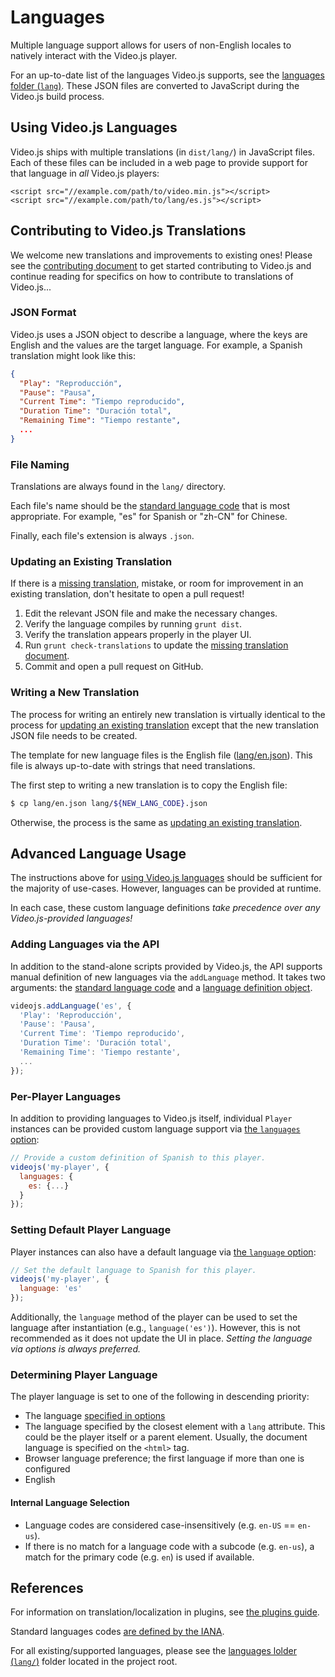 # Languages
Multiple language support allows for users of non-English locales to natively interact with the Video.js player.

For an up-to-date list of the languages Video.js supports, see the [languages folder (`lang`)][lang-supported]. These JSON files are converted to JavaScript during the Video.js build process.

## Using Video.js Languages
Video.js ships with multiple translations (in `dist/lang/`) in JavaScript files. Each of these files can be included in a web page to provide support for that language in _all_ Video.js players:

```
<script src="//example.com/path/to/video.min.js"></script>
<script src="//example.com/path/to/lang/es.js"></script>
```

## Contributing to Video.js Translations
We welcome new translations and improvements to existing ones! Please see the [contributing document](../../CONTRIBUTING.md) to get started contributing to Video.js and continue reading for specifics on how to contribute to translations of Video.js...

### JSON Format
Video.js uses a JSON object to describe a language, where the keys are English and the values are the target language. For example, a Spanish translation might look like this:

```JSON
{
  "Play": "Reproducción",
  "Pause": "Pausa",
  "Current Time": "Tiempo reproducido",
  "Duration Time": "Duración total",
  "Remaining Time": "Tiempo restante",
  ...
}
```

### File Naming
Translations are always found in the `lang/` directory.

Each file's name should be the [standard language code][lang-codes] that is most appropriate. For example, "es" for Spanish or "zh-CN" for Chinese.

Finally, each file's extension is always `.json`.

### Updating an Existing Translation

If there is a [missing translation](../translations-needed.md), mistake, or room for improvement in an existing translation, don't hesitate to open a pull request!

1. Edit the relevant JSON file and make the necessary changes.
1. Verify the language compiles by running `grunt dist`.
1. Verify the translation appears properly in the player UI.
1. Run `grunt check-translations` to update the [missing translation document](../translations-needed.md).
1. Commit and open a pull request on GitHub.

### Writing a New Translation
The process for writing an entirely new translation is virtually identical to the process for [updating an existing translation](#updating-an-existing-translation) except that the new translation JSON file needs to be created.

The template for new language files is the English file ([lang/en.json][lang-en]). This file is always up-to-date with strings that need translations.

The first step to writing a new translation is to copy the English file:

```sh
$ cp lang/en.json lang/${NEW_LANG_CODE}.json
```

Otherwise, the process is the same as [updating an existing translation](#updating-an-existing-translation).

## Advanced Language Usage
The instructions above for [using Video.js languages](#using-videojs-languages) should be sufficient for the majority of use-cases. However, languages can be provided at runtime.

In each case, these custom language definitions _take precedence over any Video.js-provided languages!_

### Adding Languages via the API
In addition to the stand-alone scripts provided by Video.js, the API supports manual definition of new languages via the `addLanguage` method. It takes two arguments: the [standard language code][lang-codes] and a [language definition object](#json-format).

```js
videojs.addLanguage('es', {
  'Play': 'Reproducción',
  'Pause': 'Pausa',
  'Current Time': 'Tiempo reproducido',
  'Duration Time': 'Duración total',
  'Remaining Time': 'Tiempo restante',
  ...
});
```

### Per-Player Languages
In addition to providing languages to Video.js itself, individual `Player` instances can be provided custom language support via [the `languages` option](options.md#languages):

```js
// Provide a custom definition of Spanish to this player.
videojs('my-player', {
  languages: {
    es: {...}
  }
});
```

### Setting Default Player Language

Player instances can also have a default language via [the `language` option](options.md#language):

```js
// Set the default language to Spanish for this player.
videojs('my-player', {
  language: 'es'
});
```

Additionally, the `language` method of the player can be used to set the language after instantiation (e.g., `language('es')`). However, this is not recommended as it does not update the UI in place. _Setting the language via options is always preferred._

### Determining Player Language

The player language is set to one of the following in descending priority:

- The language [specified in options](#setting-default-player-language)
- The language specified by the closest element with a `lang` attribute. This could be the player itself or a parent element. Usually, the document language is specified on the `<html>` tag.
- Browser language preference; the first language if more than one is configured
- English

#### Internal Language Selection
- Language codes are considered case-insensitively (e.g. `en-US` == `en-us`).
- If there is no match for a language code with a subcode (e.g. `en-us`), a match for the primary code (e.g. `en`) is used if available.

## References

For information on translation/localization in plugins, see [the plugins guide](plugins.md).

Standard languages codes [are defined by the IANA][lang-codes].

For all existing/supported languages, please see the [languages lolder (`lang/`)][lang-supported] folder located in the project root.


[lang-en]: https://github.com/videojs/video.js/tree/master/lang/en.json
[lang-supported]: https://github.com/videojs/video.js/tree/master/lang
[lang-codes]: http://www.iana.org/assignments/language-subtag-registry/language-subtag-registry
